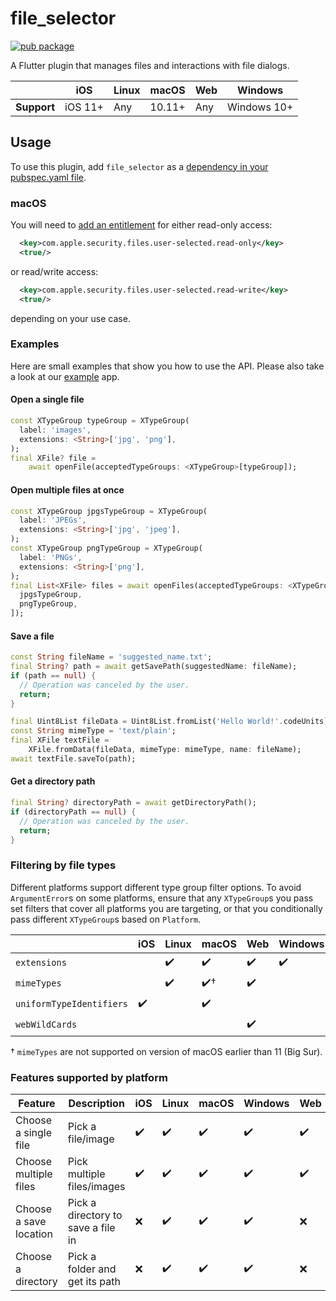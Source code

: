 # file_selector

<?code-excerpt path-base="excerpts/packages/file_selector_example"?>

[![pub package](https://img.shields.io/pub/v/file_selector.svg)](https://pub.dartlang.org/packages/file_selector)

A Flutter plugin that manages files and interactions with file dialogs.

|             | iOS     | Linux | macOS  | Web | Windows     |
|-------------|---------|-------|--------|-----|-------------|
| **Support** | iOS 11+ | Any   | 10.11+ | Any | Windows 10+ |

## Usage

To use this plugin, add `file_selector` as a [dependency in your pubspec.yaml file](https://flutter.dev/platform-plugins/).

### macOS

You will need to [add an entitlement][entitlement] for either read-only access:
```xml
  <key>com.apple.security.files.user-selected.read-only</key>
  <true/>
```
or read/write access:
```xml
  <key>com.apple.security.files.user-selected.read-write</key>
  <true/>
```
depending on your use case.

### Examples

Here are small examples that show you how to use the API.
Please also take a look at our [example][example] app.

#### Open a single file

<?code-excerpt "open_image_page.dart (SingleOpen)"?>
``` dart
const XTypeGroup typeGroup = XTypeGroup(
  label: 'images',
  extensions: <String>['jpg', 'png'],
);
final XFile? file =
    await openFile(acceptedTypeGroups: <XTypeGroup>[typeGroup]);
```

#### Open multiple files at once

<?code-excerpt "open_multiple_images_page.dart (MultiOpen)"?>
``` dart
const XTypeGroup jpgsTypeGroup = XTypeGroup(
  label: 'JPEGs',
  extensions: <String>['jpg', 'jpeg'],
);
const XTypeGroup pngTypeGroup = XTypeGroup(
  label: 'PNGs',
  extensions: <String>['png'],
);
final List<XFile> files = await openFiles(acceptedTypeGroups: <XTypeGroup>[
  jpgsTypeGroup,
  pngTypeGroup,
]);
```

#### Save a file

<?code-excerpt "readme_standalone_excerpts.dart (Save)"?>
```dart
const String fileName = 'suggested_name.txt';
final String? path = await getSavePath(suggestedName: fileName);
if (path == null) {
  // Operation was canceled by the user.
  return;
}

final Uint8List fileData = Uint8List.fromList('Hello World!'.codeUnits);
const String mimeType = 'text/plain';
final XFile textFile =
    XFile.fromData(fileData, mimeType: mimeType, name: fileName);
await textFile.saveTo(path);
```

#### Get a directory path

<?code-excerpt "readme_standalone_excerpts.dart (GetDirectory)"?>
```dart
final String? directoryPath = await getDirectoryPath();
if (directoryPath == null) {
  // Operation was canceled by the user.
  return;
}
```

### Filtering by file types

Different platforms support different type group filter options. To avoid
`ArgumentError`s on some platforms, ensure that any `XTypeGroup`s you pass set
filters that cover all platforms you are targeting, or that you conditionally
pass different `XTypeGroup`s based on `Platform`.

|                          | iOS | Linux | macOS  | Web | Windows     |
|--------------------------|-----|-------|--------|-----|-------------|
| `extensions`             |     | ✔️     | ✔️      | ✔️   | ✔️           |
| `mimeTypes`              |     | ✔️     | ✔️†     | ✔️   |             |
| `uniformTypeIdentifiers` | ✔️   |       | ✔️      |     |             |
| `webWildCards`           |     |       |        | ✔️   |             |

† `mimeTypes` are not supported on version of macOS earlier than 11 (Big Sur).

### Features supported by platform

| Feature                | Description                        | iOS      | Linux      | macOS    | Windows      | Web         |
| ---------------------- |----------------------------------- |--------- | ---------- | -------- | ------------ | ----------- |
| Choose a single file   | Pick a file/image                  | ✔️       | ✔️        | ✔️       | ✔️          | ✔️          |
| Choose multiple files  | Pick multiple files/images         | ✔️       | ✔️        | ✔️       | ✔️          | ✔️          |
| Choose a save location | Pick a directory to save a file in | ❌       | ✔️        | ✔️       | ✔️          | ❌          |
| Choose a directory     | Pick a folder and get its path     | ❌       | ✔️        | ✔️       | ✔️          | ❌          |

[example]:./example
[entitlement]: https://docs.flutter.dev/desktop#entitlements-and-the-app-sandbox
